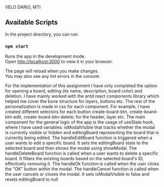 VELO DARIO, MTI

## Available Scripts

In the project directory, you can run:

### `npm start`

Runs the app in the development mode.\
Open [http://localhost:3000](http://localhost:3000) to view it in your browser.

The page will reload when you make changes.\
You may also see any lint errors in the console.

For the implementation of this assignment I have only completed the option
for opening a board, editing (its name, description, board color) and deletion.
I have mainly worked with the antd react components library which helped me cover the bone structure for layers, buttons etc.
The rest of the personalization is made in css for each component.
For example, I have created different selectors for each button create-board-btn, create-board-btn-edit, create-board-btn-delete;
for the header, layer etc.
The main component for the general logic of the app is the usage of useState hook, where I have used variables:
isModalVisible that tracks whether the modal is currently visible or hidden and editingBoard representing the board that is currently being edited. The handleEditBoard function is triggered when a user wants to edit a specific board. It sets the editingBoard state to the selected board and then shows the modal using showModal. The handleDeleteBoard function is called when a user wants to delete a specific board. It filters the existing boards based on the selected board's ID, effectively removing it. The handleOk function is called when the user clicks the "OK" button within the modal. The handleCancel function is called when the user cancels or closes the modal. It sets isModalVisible to false and resets editingBoard to null
